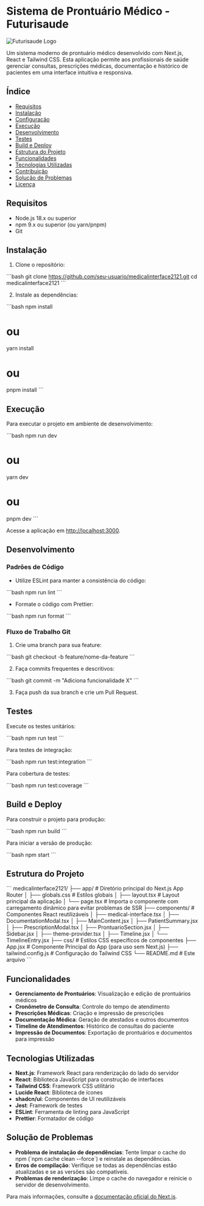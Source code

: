 # Sistema de Prontuário Médico - Futurisaude

![Futurisaude Logo](https://hebbkx1anhila5yf.public.blob.vercel-storage.com/Logo%20Futurisaude%201-pP7JOFFUOk01nQAzAy95n6XV2VFGEQ.svg)

Um sistema moderno de prontuário médico desenvolvido com Next.js, React e Tailwind CSS. Esta aplicação permite aos profissionais de saúde gerenciar consultas, prescrições médicas, documentação e histórico de pacientes em uma interface intuitiva e responsiva.

## Índice

- [Requisitos](#requisitos)
- [Instalação](#instalação)
- [Configuração](#configuração)
- [Execução](#execução)
- [Desenvolvimento](#desenvolvimento)
- [Testes](#testes)
- [Build e Deploy](#build-e-deploy)
- [Estrutura do Projeto](#estrutura-do-projeto)
- [Funcionalidades](#funcionalidades)
- [Tecnologias Utilizadas](#tecnologias-utilizadas)
- [Contribuição](#contribuição)
- [Solução de Problemas](#solução-de-problemas)
- [Licença](#licença)

## Requisitos

- Node.js 18.x ou superior
- npm 9.x ou superior (ou yarn/pnpm)
- Git

## Instalação

1. Clone o repositório:

\`\`\`bash
git clone https://github.com/seu-usuario/medicalinterface2121.git
cd medicalinterface2121
\`\`\`

2. Instale as dependências:

\`\`\`bash
npm install
# ou
yarn install
# ou
pnpm install
\`\`\`


## Execução

Para executar o projeto em ambiente de desenvolvimento:

\`\`\`bash
npm run dev
# ou
yarn dev
# ou
pnpm dev
\`\`\`

Acesse a aplicação em [http://localhost:3000](http://localhost:3000).

## Desenvolvimento

### Padrões de Código

- Utilize ESLint para manter a consistência do código:

\`\`\`bash
npm run lint
\`\`\`

- Formate o código com Prettier:

\`\`\`bash
npm run format
\`\`\`

### Fluxo de Trabalho Git

1. Crie uma branch para sua feature:

\`\`\`bash
git checkout -b feature/nome-da-feature
\`\`\`

2. Faça commits frequentes e descritivos:

\`\`\`bash
git commit -m "Adiciona funcionalidade X"
\`\`\`

3. Faça push da sua branch e crie um Pull Request.

## Testes

Execute os testes unitários:

\`\`\`bash
npm run test
\`\`\`

Para testes de integração:

\`\`\`bash
npm run test:integration
\`\`\`

Para cobertura de testes:

\`\`\`bash
npm run test:coverage
\`\`\`

## Build e Deploy

Para construir o projeto para produção:

\`\`\`bash
npm run build
\`\`\`

Para iniciar a versão de produção:

\`\`\`bash
npm start
\`\`\`


## Estrutura do Projeto

\`\`\`
medicalinterface2121/
├── app/                  # Diretório principal do Next.js App Router
│   ├── globals.css       # Estilos globais
│   ├── layout.tsx        # Layout principal da aplicação
│   └── page.tsx          # Importa o componente com carregamento dinâmico para evitar problemas de SSR
├── components/           # Componentes React reutilizáveis
│   ├── medical-interface.tsx
│   ├── DocumentationModal.tsx
│   ├── MainContent.jsx
│   ├── PatientSummary.jsx
│   ├── PrescriptionModal.tsx
│   ├── ProntuarioSection.jsx
│   ├── Sidebar.jsx
│   ├── theme-provider.tsx
│   ├── Timeline.jsx
│   └── TimelineEntry.jsx
├── css/                  # Estilos CSS específicos de componentes
├── App.jsx               # Componente Principal do App (para uso sem Next.js)
├── tailwind.config.js    # Configuração do Tailwind CSS
└── README.md             # Este arquivo
\`\`\`

## Funcionalidades

- **Gerenciamento de Prontuários**: Visualização e edição de prontuários médicos
- **Cronômetro de Consulta**: Controle do tempo de atendimento
- **Prescrições Médicas**: Criação e impressão de prescrições
- **Documentação Médica**: Geração de atestados e outros documentos
- **Timeline de Atendimentos**: Histórico de consultas do paciente
- **Impressão de Documentos**: Exportação de prontuários e documentos para impressão

## Tecnologias Utilizadas

- **Next.js**: Framework React para renderização do lado do servidor
- **React**: Biblioteca JavaScript para construção de interfaces
- **Tailwind CSS**: Framework CSS utilitário
- **Lucide React**: Biblioteca de ícones
- **shadcn/ui**: Componentes de UI reutilizáveis
- **Jest**: Framework de testes
- **ESLint**: Ferramenta de linting para JavaScript
- **Prettier**: Formatador de código

## Solução de Problemas

- **Problema de instalação de dependências**: Tente limpar o cache do npm (\`npm cache clean --force\`) e reinstale as dependências.
- **Erros de compilação**: Verifique se todas as dependências estão atualizadas e se as versões são compatíveis.
- **Problemas de renderização**: Limpe o cache do navegador e reinicie o servidor de desenvolvimento.

Para mais informações, consulte a [documentação oficial do Next.js](https://nextjs.org/docs).
